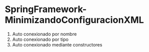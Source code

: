 # SpringFramework-MinimizandoConfiguracionXML

1. Auto conexionado por nombre
2. Auto conexionado por tipo
3. Auto conexionado mediante constructores

